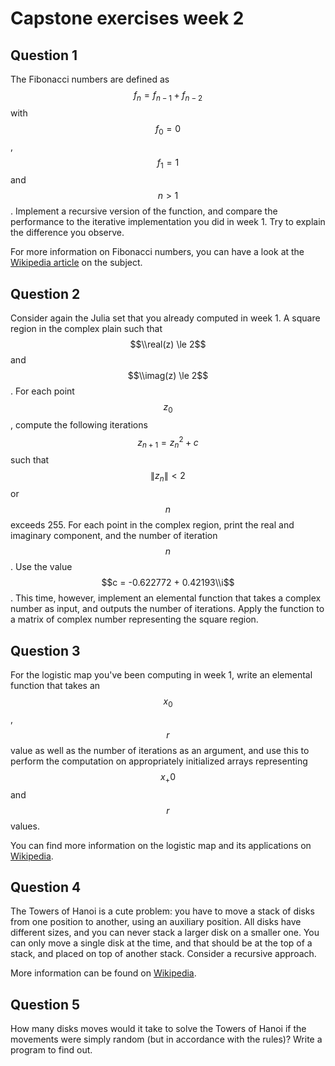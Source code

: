 # Capstone exercises week 2

## Question 1

The Fibonacci numbers are defined as $$f_n = f_{n-1} + f_{n-2}$$ with $$f_0 = 0$$, $$f_1 = 1$$ and $$n > 1$$.  Implement a recursive version of the function, and compare the performance to the iterative implementation you did in week 1.  Try to explain the difference you observe.

For more information on Fibonacci numbers, you can have a look at the [Wikipedia article](https://en.wikipedia.org/wiki/Fibonacci_number) on the subject.


## Question 2

Consider again the Julia set that you already computed in week 1. A square region in the complex plain such that $$\\real(z) \le 2$$ and $$\\imag(z) \le 2$$. For each point $$z_0$$, compute the following iterations $$z_{n+1} = z_n^2 + c$$ such that $$\|z_n\| < 2$$ or $$n$$ exceeds 255.  For each point in the complex region, print the real and imaginary component, and the number of iteration $$n$$.  Use the value $$c = -0.622772 + 0.42193\\i$$.  This time, however, implement an elemental function that takes a complex number as input, and outputs the number of iterations.  Apply the function to a matrix of complex number representing the square region.


## Question 3

For the logistic map you've been computing in week 1, write an elemental function that takes an $$x_0$$, $$r$$ value as well as the number of iterations as an argument, and use this to perform the computation on appropriately initialized arrays representing $$x_+0$$ and $$r$$ values.

You can find more information on the logistic map and its applications on [Wikipedia](https://en.wikipedia.org/wiki/Logistic_map).


## Question 4

The Towers of Hanoi is a cute problem: you have to move a stack of disks from one position to another, using an auxiliary position.  All disks have different sizes, and you can never stack a larger disk on a smaller one.  You can only move a single disk at the time, and that should be at the top of a stack, and placed on top of another stack.  Consider a recursive approach.

More information can be found on [Wikipedia](https://en.wikipedia.org/wiki/Tower_of_Hanoi).


## Question 5

How many disks moves would it take to solve the Towers of Hanoi if the movements were simply random (but in accordance with the rules)?  Write a program to find out.
